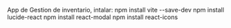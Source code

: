 App de Gestion de inventario, intalar:
npm install vite --save-dev
npm install lucide-react
npm install react-modal
npm install react-icons
